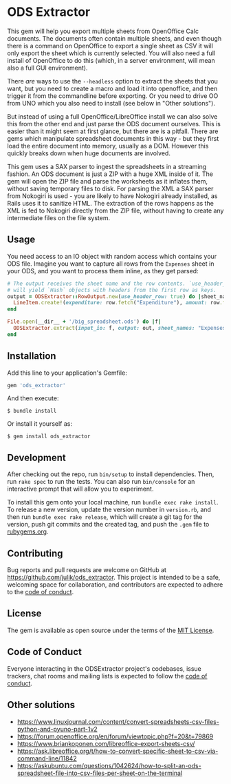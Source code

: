 # ODS Extractor

This gem will help you export multiple sheets from OpenOffice Calc documents. The documents often contain multiple sheets,
and even though there is a command on OpenOffice to export a single sheet as CSV it will only export the sheet which
is currently selected. You will also need a full install of OpenOffice to do this (which, in a server environment, will mean
also a full GUI environment).

There _are_ ways  to use the `--headless` option to extract the sheets that you want, but you need to create a macro
and load it into openoffice, and then trigger it from the commandline before exporting.
Or you need to drive OO from UNO which you also need to install (see below in "Other solutions").

But instead of using a full OpenOffice/LibreOffice install we can also solve this from the other end and just parse the ODS document ourselves.
This is easier than it might seem at first glance, but there are is a pitfall. There are gems which manipulate spreadsheet
documents in this way - but they first load the entire document into memory, usually as a DOM. However this quickly breaks
down when huge documents are involved.

This gem uses a SAX parser to ingest the spreadsheets in a streaming fashion. An ODS document is just a ZIP with a huge XML inside
of it. The gem will open the ZIP file and parse the worksheets as it inflates them, without saving temporary files to disk. For parsing the XML
a SAX parser from Nokogiri is used - you are likely to have Nokogiri already installed, as Rails uses it to sanitize HTML. The extraction
of the rows happens as the XML is fed to Nokogiri directly from the ZIP file, without having to create any intermediate files on
the file system.

## Usage

You need access to an IO object with random access which contains your ODS file. Imagine you want to capture all rows from the `Expenses` sheet
in your ODS, and you want to process them inline, as they get parsed:

```ruby
# The output receives the sheet name and the row contents. `use_header_rows`
# will yield `Hash` objects with headers from the first row as keys.
output = ODSExtractor::RowOutput.new(use_header_row: true) do |sheet_name:, row:|
  LineItem.create!(expenditure: row.fetch("Expenditure"), amount: row.fetch('Amount').to_i)
end

File.open(__dir__ + '/big_spreadsheet.ods') do |f|
  ODSExtractor.extract(input_io: f, output: out, sheet_names: "Expenses")
end
```

## Installation

Add this line to your application's Gemfile:

```ruby
gem 'ods_extractor'
```

And then execute:

    $ bundle install

Or install it yourself as:

    $ gem install ods_extractor

## Development

After checking out the repo, run `bin/setup` to install dependencies. Then, run `rake spec` to run the tests. You can also run `bin/console` for an interactive prompt that will allow you to experiment.

To install this gem onto your local machine, run `bundle exec rake install`. To release a new version, update the version number in `version.rb`, and then run `bundle exec rake release`, which will create a git tag for the version, push git commits and the created tag, and push the `.gem` file to [rubygems.org](https://rubygems.org).

## Contributing

Bug reports and pull requests are welcome on GitHub at https://github.com/julik/ods_extractor. This project is intended to be a safe, welcoming space for collaboration, and contributors are expected to adhere to the [code of conduct](https://github.com/julik/ods_extractor/blob/master/CODE_OF_CONDUCT.md).

## License

The gem is available as open source under the terms of the [MIT License](https://opensource.org/licenses/MIT).

## Code of Conduct

Everyone interacting in the ODSExtractor project's codebases, issue trackers, chat rooms and mailing lists is expected to follow the [code of conduct](https://github.com/julik/ods_extractor/blob/master/CODE_OF_CONDUCT.md).

## Other solutions

* https://www.linuxjournal.com/content/convert-spreadsheets-csv-files-python-and-pyuno-part-1v2
* https://forum.openoffice.org/en/forum/viewtopic.php?f=20&t=79869
* https://www.briankoponen.com/libreoffice-export-sheets-csv/
* https://ask.libreoffice.org/t/how-to-convert-specific-sheet-to-csv-via-command-line/11842
* https://askubuntu.com/questions/1042624/how-to-split-an-ods-spreadsheet-file-into-csv-files-per-sheet-on-the-terminal
